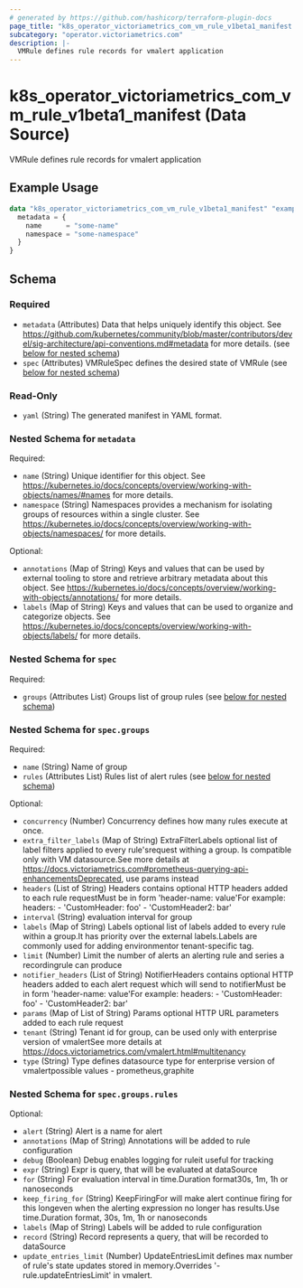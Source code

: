 ```yaml
---
# generated by https://github.com/hashicorp/terraform-plugin-docs
page_title: "k8s_operator_victoriametrics_com_vm_rule_v1beta1_manifest Data Source - terraform-provider-k8s"
subcategory: "operator.victoriametrics.com"
description: |-
  VMRule defines rule records for vmalert application
---
```


# k8s_operator_victoriametrics_com_vm_rule_v1beta1_manifest (Data Source)

VMRule defines rule records for vmalert application

## Example Usage

```terraform
data "k8s_operator_victoriametrics_com_vm_rule_v1beta1_manifest" "example" {
  metadata = {
    name      = "some-name"
    namespace = "some-namespace"
  }
}
```

<!-- schema generated by tfplugindocs -->
## Schema

### Required

- `metadata` (Attributes) Data that helps uniquely identify this object. See https://github.com/kubernetes/community/blob/master/contributors/devel/sig-architecture/api-conventions.md#metadata for more details. (see [below for nested schema](#nestedatt--metadata))
- `spec` (Attributes) VMRuleSpec defines the desired state of VMRule (see [below for nested schema](#nestedatt--spec))

### Read-Only

- `yaml` (String) The generated manifest in YAML format.

<a id="nestedatt--metadata"></a>
### Nested Schema for `metadata`

Required:

- `name` (String) Unique identifier for this object. See https://kubernetes.io/docs/concepts/overview/working-with-objects/names/#names for more details.
- `namespace` (String) Namespaces provides a mechanism for isolating groups of resources within a single cluster. See https://kubernetes.io/docs/concepts/overview/working-with-objects/namespaces/ for more details.

Optional:

- `annotations` (Map of String) Keys and values that can be used by external tooling to store and retrieve arbitrary metadata about this object. See https://kubernetes.io/docs/concepts/overview/working-with-objects/annotations/ for more details.
- `labels` (Map of String) Keys and values that can be used to organize and categorize objects. See https://kubernetes.io/docs/concepts/overview/working-with-objects/labels/ for more details.


<a id="nestedatt--spec"></a>
### Nested Schema for `spec`

Required:

- `groups` (Attributes List) Groups list of group rules (see [below for nested schema](#nestedatt--spec--groups))

<a id="nestedatt--spec--groups"></a>
### Nested Schema for `spec.groups`

Required:

- `name` (String) Name of group
- `rules` (Attributes List) Rules list of alert rules (see [below for nested schema](#nestedatt--spec--groups--rules))

Optional:

- `concurrency` (Number) Concurrency defines how many rules execute at once.
- `extra_filter_labels` (Map of String) ExtraFilterLabels optional list of label filters applied to every rule'srequest withing a group. Is compatible only with VM datasource.See more details at https://docs.victoriametrics.com#prometheus-querying-api-enhancementsDeprecated, use params instead
- `headers` (List of String) Headers contains optional HTTP headers added to each rule requestMust be in form 'header-name: value'For example: headers:   - 'CustomHeader: foo'   - 'CustomHeader2: bar'
- `interval` (String) evaluation interval for group
- `labels` (Map of String) Labels optional list of labels added to every rule within a group.It has priority over the external labels.Labels are commonly used for adding environmentor tenant-specific tag.
- `limit` (Number) Limit the number of alerts an alerting rule and series a recordingrule can produce
- `notifier_headers` (List of String) NotifierHeaders contains optional HTTP headers added to each alert request which will send to notifierMust be in form 'header-name: value'For example: headers:   - 'CustomHeader: foo'   - 'CustomHeader2: bar'
- `params` (Map of List of String) Params optional HTTP URL parameters added to each rule request
- `tenant` (String) Tenant id for group, can be used only with enterprise version of vmalertSee more details at https://docs.victoriametrics.com/vmalert.html#multitenancy
- `type` (String) Type defines datasource type for enterprise version of vmalertpossible values - prometheus,graphite

<a id="nestedatt--spec--groups--rules"></a>
### Nested Schema for `spec.groups.rules`

Optional:

- `alert` (String) Alert is a name for alert
- `annotations` (Map of String) Annotations will be added to rule configuration
- `debug` (Boolean) Debug enables logging for ruleit useful for tracking
- `expr` (String) Expr is query, that will be evaluated at dataSource
- `for` (String) For evaluation interval in time.Duration format30s, 1m, 1h  or nanoseconds
- `keep_firing_for` (String) KeepFiringFor will make alert continue firing for this longeven when the alerting expression no longer has results.Use time.Duration format, 30s, 1m, 1h  or nanoseconds
- `labels` (Map of String) Labels will be added to rule configuration
- `record` (String) Record represents a query, that will be recorded to dataSource
- `update_entries_limit` (Number) UpdateEntriesLimit defines max number of rule's state updates stored in memory.Overrides '-rule.updateEntriesLimit' in vmalert.
